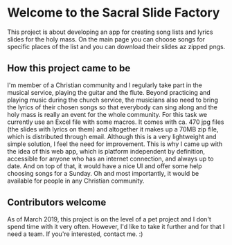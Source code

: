 # Welcome to the Sacral Slide Factory

This project is about developing an app for creating song lists and lyrics slides for the holy mass.
On the main page you can choose songs for specific places of the list and you can download their slides az zipped pngs.

## How this project came to be

I'm member of a Christian community and I regularly take part in the musical service, playing the guitar and the flute. Beyond practicing and playing music during the church service, the musicians also need to bring the lyrics of their chosen songs so that everybody can sing along and the holy mass is really an event for the whole community.
For this task we currently use an Excel file with some macros. It comes with ca. 470 jpg files (the slides with lyrics on them) and altogether it makes up a 70MB zip file, which is distributed through email.
Although this is a very lightweight and simple solution, I feel the need for improvement. This is why I came up with the idea of this web app, which is platform independent by definition, accessible for anyone who has an internet connection, and always up to date. And on top of that, it would have a nice UI and offer some help choosing songs for a Sunday. Oh and most importantly, it would be available for people in any Christian community.

## Contributors welcome

As of March 2019, this project is on the level of a pet project and I don't spend time with it very often. However, I'd like to take it further and for that I need a team. If you're interested, contact me. :)
